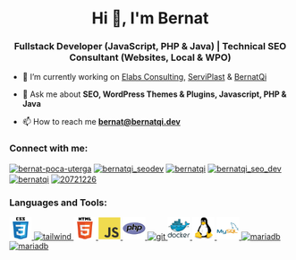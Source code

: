 <h1 align="center">Hi 👋, I'm Bernat</h1>
<h3 align="center">Fullstack Developer (JavaScript, PHP & Java) | Technical SEO Consultant (Websites, Local & WPO)</h3>
<!-- <img src="https://github.com/BernatQI/BernatQI/blob/main/img/screenshot-seo-web-real-case.png"> -->

- 🔭 I’m currently working on [Elabs Consulting](https://www.elabsconsulting.com/), [ServiPlast](https://serviplast.es) & [BernatQi](https://bernatqi.dev)

- 💬 Ask me about **SEO, WordPress Themes & Plugins, Javascript, PHP & Java**

- 📫 How to reach me **bernat@bernatqi.dev**

<h3 align="left">Connect with me:</h3>
<p align="left">
<a href="https://linkedin.com/in/bernat-poca-uterga" target="blank"><img align="center" src="https://raw.githubusercontent.com/rahuldkjain/github-profile-readme-generator/master/src/images/icons/Social/linked-in-alt.svg" alt="bernat-poca-uterga" height="30" width="40" /></a>
<a href="https://twitter.com/bernatqi_seodev" target="blank"><img align="center" src="https://raw.githubusercontent.com/rahuldkjain/github-profile-readme-generator/master/src/images/icons/Social/twitter.svg" alt="bernatqi_seodev" height="30" width="40" /></a>
<a href="https://www.youtube.com/c/bernatqi" target="blank"><img align="center" src="https://raw.githubusercontent.com/rahuldkjain/github-profile-readme-generator/master/src/images/icons/Social/youtube.svg" alt="bernatqi" height="30" width="40" /></a>
<a href="https://instagram.com/bernatqi_seo_dev" target="blank"><img align="center" src="https://raw.githubusercontent.com/rahuldkjain/github-profile-readme-generator/master/src/images/icons/Social/instagram.svg" alt="bernatqi_seo_dev" height="30" width="40" /></a>
<a href="https://codepen.io/bernatqi" target="blank"><img align="center" src="https://raw.githubusercontent.com/rahuldkjain/github-profile-readme-generator/master/src/images/icons/Social/codepen.svg" alt="bernatqi" height="30" width="40" /></a>
<a href="https://stackoverflow.com/users/20721226" target="blank"><img align="center" src="https://raw.githubusercontent.com/rahuldkjain/github-profile-readme-generator/master/src/images/icons/Social/stack-overflow.svg" alt="20721226" height="30" width="40" /></a>
</p>

<h3 align="left">Languages and Tools:</h3>
<p align="left">
<a href="https://www.w3schools.com/css/" target="_blank" rel="noreferrer"> <img src="https://raw.githubusercontent.com/devicons/devicon/master/icons/css3/css3-original-wordmark.svg" alt="css3" width="40" height="40"/> </a>
<a href="https://tailwindcss.com/" target="_blank" rel="noreferrer"> <img src="https://www.vectorlogo.zone/logos/tailwindcss/tailwindcss-icon.svg" alt="tailwind" width="40" height="40"/> </a>
<a href="https://www.w3.org/html/" target="_blank" rel="noreferrer"> <img src="https://raw.githubusercontent.com/devicons/devicon/master/icons/html5/html5-original-wordmark.svg" alt="html5" width="40" height="40"/> </a>
<a href="https://developer.mozilla.org/en-US/docs/Web/JavaScript" target="_blank" rel="noreferrer"> <img src="https://raw.githubusercontent.com/devicons/devicon/master/icons/javascript/javascript-original.svg" alt="javascript" width="40" height="40"/> </a>
<a href="https://www.php.net" target="_blank" rel="noreferrer"> <img src="https://raw.githubusercontent.com/devicons/devicon/master/icons/php/php-original.svg" alt="php" width="40" height="40"/> </a>
<a href="https://git-scm.com/" target="_blank" rel="noreferrer"> <img src="https://www.vectorlogo.zone/logos/git-scm/git-scm-icon.svg" alt="git" width="40" height="40"/> </a>
<a href="https://www.docker.com/" target="_blank" rel="noreferrer"> <img src="https://raw.githubusercontent.com/devicons/devicon/master/icons/docker/docker-original-wordmark.svg" alt="docker" width="40" height="40"/> </a>
<a href="https://www.linux.org/" target="_blank" rel="noreferrer"> <img src="https://raw.githubusercontent.com/devicons/devicon/master/icons/linux/linux-original.svg" alt="linux" width="40" height="40"/> </a>
<a href="https://www.mysql.com/" target="_blank" rel="noreferrer"> <img src="https://raw.githubusercontent.com/devicons/devicon/master/icons/mysql/mysql-original-wordmark.svg" alt="mysql" width="40" height="40"/> </a>
<a href="https://mariadb.org/" target="_blank" rel="noreferrer"> <img src="https://www.vectorlogo.zone/logos/mariadb/mariadb-icon.svg" alt="mariadb" width="40" height="40"/> </a>
<a href="https://java.com/" target="_blank" rel="noreferrer"> <img src="https://www.vectorlogo.zone/logos/java/java-icon.svg" alt="mariadb" width="40" height="40"/> </a>
</p>
